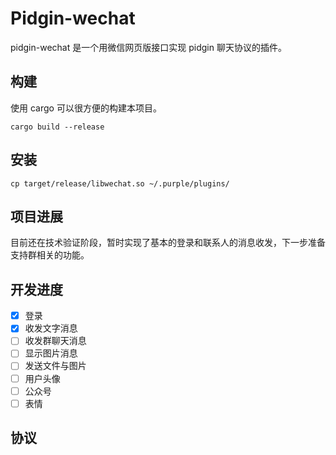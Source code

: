 # Pidgin-wechat
pidgin-wechat 是一个用微信网页版接口实现 pidgin 聊天协议的插件。

## 构建
使用 cargo 可以很方便的构建本项目。
```
cargo build --release
```

## 安装
```
cp target/release/libwechat.so ~/.purple/plugins/
```

## 项目进展
目前还在技术验证阶段，暂时实现了基本的登录和联系人的消息收发，下一步准备支持群相关的功能。

## 开发进度
- [x] 登录
- [x] 收发文字消息
- [ ] 收发群聊天消息
- [ ] 显示图片消息
- [ ] 发送文件与图片
- [ ] 用户头像
- [ ] 公众号
- [ ] 表情

## 协议

